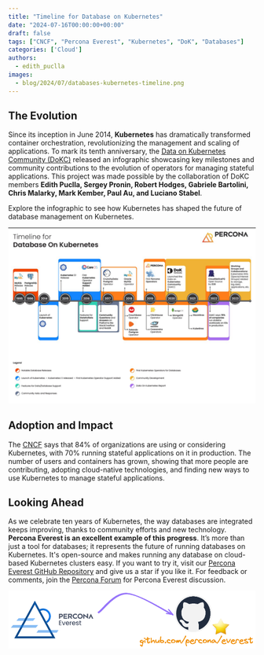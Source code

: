 ```yaml
---
title: "Timeline for Database on Kubernetes"
date: "2024-07-16T00:00:00+00:00"
draft: false
tags: ["CNCF", "Percona Everest", "Kubernetes", "DoK", "Databases"]
categories: ['Cloud']
authors:
  - edith_puclla
images:
  - blog/2024/07/databases-kubernetes-timeline.png
---
```


## The Evolution

Since its inception in June 2014, **Kubernetes** has dramatically transformed container orchestration, revolutionizing the management and scaling of applications. To mark its tenth anniversary, the [Data on Kubernetes Community (DoKC)](https://dok.community/) released an infographic showcasing key milestones and community contributions to the evolution of operators for managing stateful applications. This project was made possible by the collaboration of DoKC members **Edith Puclla, Sergey Pronin, Robert Hodges, Gabriele Bartolini, Chris Malarky, Mark Kember, Paul Au, and Luciano Stabel**.

Explore the infographic to see how Kubernetes has shaped the future of database management on Kubernetes.

![Databases Kubernetes Timeline](blog/2024/07/databases-kubernetes-timeline.png)

## Adoption and Impact

The [CNCF](https://www.cncf.io/) says that 84% of organizations are using or considering Kubernetes, with 70% running stateful applications on it in production. The number of users and containers has grown, showing that more people are contributing, adopting cloud-native technologies, and finding new ways to use Kubernetes to manage stateful applications.

## Looking Ahead

As we celebrate ten years of Kubernetes, the way databases are integrated keeps improving, thanks to community efforts and new technology. **Percona Everest is an excellent example of this progress**. It’s more than just a tool for databases; it represents the future of running databases on Kubernetes. It's open-source and makes running any database on cloud-based Kubernetes clusters easy. If you want to try it, visit our [Percona Everest GitHub Repository](https://github.com/percona/everest) and give us a star if you like it. For feedback or comments, join the [Percona Forum](https://forums.percona.com/c/percona-everest/81) for Percona Everest discussion.

![Percona Everest](blog/2024/07/percona-everest.png)
